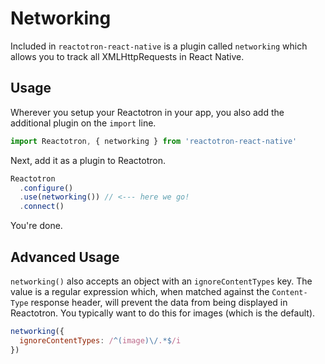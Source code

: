 # Networking

Included in `reactotron-react-native` is a plugin called `networking` which allows you to track all XMLHttpRequests in React Native.

## Usage

Wherever you setup your Reactotron in your app, you also add the additional plugin on the `import` line.

```js
import Reactotron, { networking } from 'reactotron-react-native'
```

Next, add it as a plugin to Reactotron.

```js
Reactotron
  .configure()
  .use(networking()) // <--- here we go!
  .connect()
```

You're done.

## Advanced Usage

`networking()` also accepts an object with an `ignoreContentTypes` key.  The value is a regular expression which, when matched against the `Content-Type` response header, will prevent the data from being displayed in Reactotron.  You typically want to do this for images (which is the default).

```js
networking({
  ignoreContentTypes: /^(image)\/.*$/i
})
```

